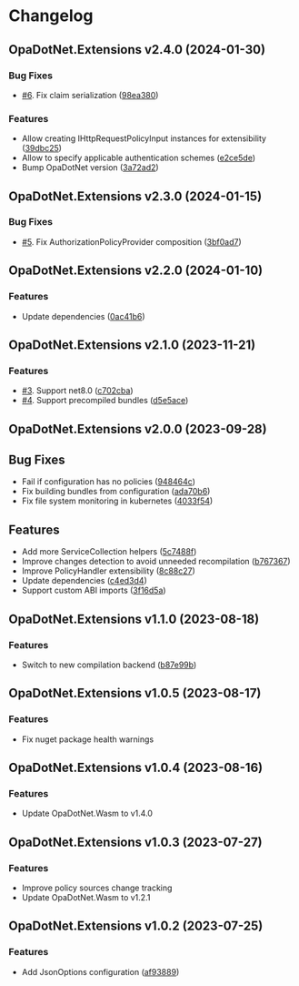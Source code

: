 # Changelog

## OpaDotNet.Extensions v2.4.0 (2024-01-30)

### Bug Fixes

* [#6](https://github.com/me-viper/OpaDotNet.Extensions/issues/6). Fix claim serialization ([98ea380](https://github.com/me-viper/OpaDotNet.Extensions/commit/98ea380f12fd879f876b6215428253bd14ceb8f6))

### Features

* Allow creating IHttpRequestPolicyInput instances for extensibility ([39dbc25](https://github.com/me-viper/OpaDotNet.Extensions/commit/39dbc255d82f5121aab5ad224a605af3e7f24455))
* Allow to specify applicable authentication schemes ([e2ce5de](https://github.com/me-viper/OpaDotNet.Extensions/commit/e2ce5de387fc9bccc5f2b6c84e3068579fd884b5))
* Bump OpaDotNet version ([3a72ad2](https://github.com/me-viper/OpaDotNet.Extensions/commit/3a72ad260338675592f74b1d902715141866e2d0))

## OpaDotNet.Extensions v2.3.0 (2024-01-15)

### Bug Fixes

* [#5](https://github.com/me-viper/OpaDotNet.Extensions/issues/5). Fix AuthorizationPolicyProvider composition ([3bf0ad7](https://github.com/me-viper/OpaDotNet.Extensions/commit/3bf0ad762c2f9a512a7b761cc2f01932ed9c7ab6))

## OpaDotNet.Extensions v2.2.0 (2024-01-10)

### Features

* Update dependencies ([0ac41b6](https://github.com/me-viper/OpaDotNet.Extensions/commit/0ac41b6bcedba9b98901bb735ea2a49cfcd6d568))

## OpaDotNet.Extensions v2.1.0 (2023-11-21)

### Features

* [#3](https://github.com/me-viper/OpaDotNet.Extensions/issues/3). Support net8.0 ([c702cba](https://github.com/me-viper/OpaDotNet.Extensions/commit/c702cba2dc32206612ecd4b5d683f42d03bb078c))
* [#4](https://github.com/me-viper/OpaDotNet.Extensions/issues/4). Support precompiled bundles ([d5e5ace](https://github.com/me-viper/OpaDotNet.Extensions/commit/d5e5ace324234d0cbb05b99830b5e76b3092033a))

## OpaDotNet.Extensions v2.0.0 (2023-09-28)

## Bug Fixes

* Fail if configuration has no policies ([948464c](https://github.com/me-viper/OpaDotNet.Extensions/commit/948464c540c3618f38114f27e94f38c40de2a4f9))
* Fix building bundles from configuration ([ada70b6](https://github.com/me-viper/OpaDotNet.Extensions/commit/ada70b6e0ddc23335409d892acd4228949f5c5e7))
* Fix file system monitoring in kubernetes ([4033f54](https://github.com/me-viper/OpaDotNet.Extensions/commit/4033f545815d3e1429b8275d67afdf65d1f06ec4))

## Features

* Add more ServiceCollection helpers ([5c7488f](https://github.com/me-viper/OpaDotNet.Extensions/commit/5c7488f7ffe83581b53cd3ba3f946986ea539416))
* Improve changes detection to avoid unneeded recompilation ([b767367](https://github.com/me-viper/OpaDotNet.Extensions/commit/b7673672e522a3f43023c1ccf1f54910f051299e))
* Improve PolicyHandler extensibility ([8c88c27](https://github.com/me-viper/OpaDotNet.Extensions/commit/8c88c272332729abe5afe19312ca150a3d8eb1b5))
* Update dependencies ([c4ed3d4](https://github.com/me-viper/OpaDotNet.Extensions/commit/c4ed3d42c42ea3f4298ecb79548cc03936d2d4fb))
* Support custom ABI imports ([3f16d5a](https://github.com/me-viper/OpaDotNet.Extensions/commit/3f16d5abd851a53f47bd847153b7d25ebb6817e6))

## OpaDotNet.Extensions v1.1.0 (2023-08-18)

### Features

* Switch to new compilation backend ([b87e99b](https://github.com/me-viper/OpaDotNet.Extensions/commit/b87e99bd025cf271a03519112ed636b8a895f7e6))

## OpaDotNet.Extensions v1.0.5 (2023-08-17)

### Features

* Fix nuget package health warnings

## OpaDotNet.Extensions v1.0.4 (2023-08-16)

### Features

* Update OpaDotNet.Wasm to v1.4.0

## OpaDotNet.Extensions v1.0.3 (2023-07-27)

### Features

* Improve policy sources change tracking
* Update OpaDotNet.Wasm to v1.2.1

## OpaDotNet.Extensions v1.0.2 (2023-07-25)

### Features

* Add JsonOptions configuration ([af93889](https://github.com/me-viper/OpaDotNet.Extensions/commit/af93889905d96be1b5b4ecdd783b3258b2aa4376))